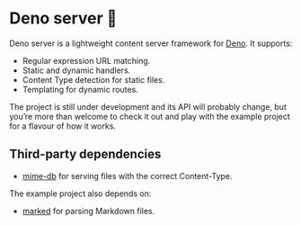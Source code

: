 # Deno server 🦕

Deno server is a lightweight content server framework for [Deno][deno]. It supports:

* Regular expression URL matching.
* Static and dynamic handlers.
* Content Type detection for static files.
* Templating for dynamic routes.

The project is still under development and its API will probably change, but you’re more than welcome to check it out and play with the example project for a flavour of how it works.

## Third-party dependencies

* [mime-db][mime-db] for serving files with the correct Content-Type.

The example project also depends on:

* [marked][marked] for parsing Markdown files.

[deno]: https://deno.land
[mime-db]: https://unpkg.com/browse/mime-db@1.44.0/
[marked]: https://unpkg.com/browse/marked@1.0.0/
